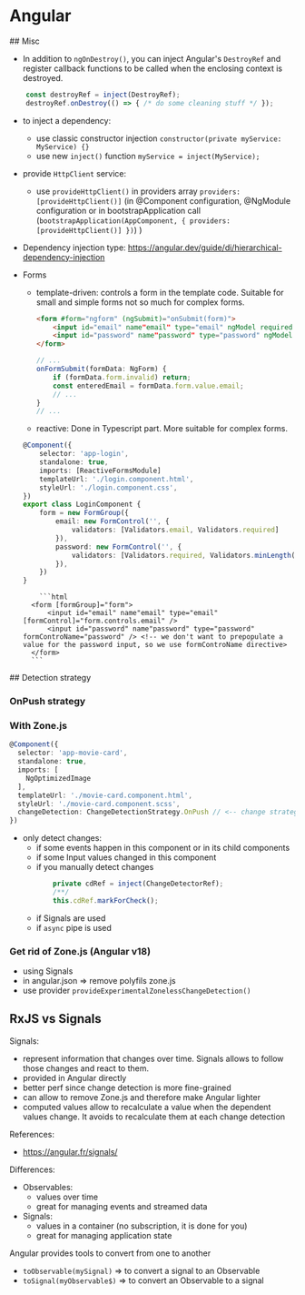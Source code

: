 # Angular 

## Misc

- In addition to `ngOnDestroy()`, you can inject Angular's `DestroyRef` and register callback functions to be called when the enclosing context is destroyed.

```typescript
    const destroyRef = inject(DestroyRef);
    destroyRef.onDestroy(() => { /* do some cleaning stuff */ });
```

- to inject a dependency:
    - use classic constructor injection `constructor(private myService: MyService) {}`
    - use new `inject()` function `myService = inject(MyService);`


- provide `HttpClient` service:
    - use `provideHttpClient()` in providers array `providers: [provideHttpClient()]` (in @Component configuration, @NgModule configuration or in bootstrapApplication call (`bootstrapApplication(AppComponent, { providers: [provideHttpClient()] })`) )

- Dependency injection type: https://angular.dev/guide/di/hierarchical-dependency-injection

- Forms
    - template-driven: controls a form in the template code. Suitable for small and simple forms not so much for complex forms.
        ```html
        <form #form="ngform" (ngSubmit)="onSubmit(form)">
            <input id="email" name"email" type="email" ngModel required email />
            <input id="password" name"password" type="password" ngModel required minlength="6" />
        </form>
        ```

        ```typescript
        // ...
        onFormSubmit(formData: NgForm) {
            if (formData.form.invalid) return;
            const enteredEmail = formData.form.value.email;
            // ...
        }
        // ...
        ```
    - reactive: Done in Typescript part. More suitable for complex forms.
    ```typescript
    @Component({
        selector: 'app-login',
        standalone: true,
        imports: [ReactiveFormsModule]
        templateUrl: './login.component.html',
        styleUrl: './login.component.css',
    })
    export class LoginComponent {
        form = new FormGroup({
            email: new FormControl('', {
                validators: [Validators.email, Validators.required]
            }),
            password: new FormControl('', {
                validators: [Validators.required, Validators.minLength(6)]
            }),
        })
    }
    ```

          ```html
        <form [formGroup]="form">
            <input id="email" name"email" type="email" [formControl]="form.controls.email" />
            <input id="password" name"password" type="password" formControName="password" /> <!-- we don't want to prepopulate a value for the password input, so we use formControName directive>
        </form>
        ```

## Detection strategy

### OnPush strategy

### With Zone.js

```typescript
@Component({
  selector: 'app-movie-card',
  standalone: true,
  imports: [
    NgOptimizedImage
  ],
  templateUrl: './movie-card.component.html',
  styleUrl: './movie-card.component.scss',
  changeDetection: ChangeDetectionStrategy.OnPush // <-- change strategy here
})
```

- only detect changes:
    - if some events happen in this component or in its child components
    - if some Input values changed in this component
    - if you manually detect changes
        ```typescript
            private cdRef = inject(ChangeDetectorRef);
            /**/
            this.cdRef.markForCheck();
        ```
    - if Signals are used
    - if `async` pipe is used

### Get rid of Zone.js (Angular v18)

- using Signals
- in angular.json => remove polyfils zone.js
- use provider `provideExperimentalZonelessChangeDetection()`


## RxJS vs Signals

Signals:
- represent information that changes over time. Signals allows to follow those changes and react to them.
- provided in Angular directly
- better perf since change detection is more fine-grained
- can allow to remove Zone.js and therefore make Angular lighter
- computed values allow to recalculate a value when the dependent values change. It avoids to recalculate them at each change detection

References:
- https://angular.fr/signals/

Differences:

- Observables:
    - values over time
    - great for managing events and streamed data
- Signals:
    - values in a container (no subscription, it is done for you)
    - great for managing application state

Angular provides tools to convert from one to another

- `toObservable(mySignal)` => to convert a signal to an Observable
- `toSignal(myObservable$)` => to convert an Observable to a signal
